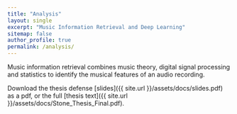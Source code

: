 ```yaml
---
title: "Analysis"
layout: single
excerpt: "Music Information Retrieval and Deep Learning"
sitemap: false
author_profile: true
permalink: /analysis/
---
```


<script src="../assets/js/vendor/d3/d3.min.js" charset="utf-8"></script>

<style>

.chart div {
  font: 10px sans-serif;
  background-color: #AAA;
  text-align: right;
  padding: 3px;
  margin: 1px;
  color: white;
}

</style>

<div class="chart"></div>


<script type="text/javascript">


d3.csv("stats.csv", function(data) {
	data.forEach(function(d) {
		d.count = +d.count
	});

	data = data.slice(0,100);
	

	x = d3.scale.linear()
	  .domain([0,d3.max(data,function(d) {return d.count})])
	  .range([0,680])

	d3.select(".chart")
	  .selectAll("div")
	    .data(data)
	  .enter().append("div")
	    .style("width", function(d) { return x(d.count) + "px"; })
	    .text(function(d) { return d.word; });
});


</script>



Music information retrieval combines music theory, digital signal processing and statistics to identify the musical features of an audio recording.

Download the thesis defense [slides]({{ site.url }}/assets/docs/slides.pdf) as a pdf, or the full [thesis text]({{ site.url }}/assets/docs/Stone_Thesis_Final.pdf).